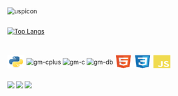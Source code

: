 <img align="center" alt="uspicon" height="30" width="40" src="https://upload.wikimedia.org/wikipedia/commons/thumb/4/4b/Webysther_20160310_-_Logo_USP.svg/1200px-Webysther_20160310_-_Logo_USP.svg.png">


##

[![Top Langs](https://github-readme-stats.vercel.app/api/top-langs/?username=gabrielmilagresdev)](https://github.com/gabrielmilagresdev/github-readme-stats)
##
<div style="display: inline_block"><br>
  <img align="center" alt="gm-Python" height="30" width="40" src="https://raw.githubusercontent.com/devicons/devicon/master/icons/python/python-original.svg">
  <img align="center" alt="gm-cplus" height="30" width="40" src="https://cdn.jsdelivr.net/gh/devicons/devicon@latest/icons/cplusplus/cplusplus-original.svg">
  <img align="center" alt="gm-c" height="30" width="40" src="https://cdn.jsdelivr.net/gh/devicons/devicon@latest/icons/c/c-original.svg">
  <img align="center" alt="gm-db" height="30" width="40" src="https://cdn.jsdelivr.net/gh/devicons/devicon@latest/icons/azuresqldatabase/azuresqldatabase-original.svg">
  <img align="center" alt="gm-HTML" height="30" width="40" src="https://raw.githubusercontent.com/devicons/devicon/master/icons/html5/html5-original.svg">
  <img align="center" alt="gm-CSS" height="30" width="40" src="https://raw.githubusercontent.com/devicons/devicon/master/icons/css3/css3-original.svg">
  <img align="center" alt="gm-Js" height="30" width="40" src="https://raw.githubusercontent.com/devicons/devicon/master/icons/javascript/javascript-plain.svg">
</div>

##

<a href="https://instagram.com/gmilagrees" target="_blank"><img src="https://img.shields.io/badge/-Instagram-%23E4405F?style=for-the-badge&logo=instagram&logoColor=white" target="_blank"></a>
<a href = "mailto:gabriel.milagres@usp.br"><img src="https://img.shields.io/badge/-Gmail-%23333?style=for-the-badge&logo=gmail&logoColor=white" target="_blank"></a>
<a href="https://www.linkedin.com/in/gabriel-milagres-3bb378327/" target="_blank"><img src="https://img.shields.io/badge/-LinkedIn-%230077B5?style=for-the-badge&logo=linkedin&logoColor=white" target="_blank"></a> 
